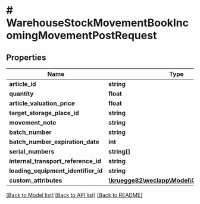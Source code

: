 # # WarehouseStockMovementBookIncomingMovementPostRequest

## Properties

Name | Type | Description | Notes
------------ | ------------- | ------------- | -------------
**article_id** | **string** |  |
**quantity** | **float** |  |
**article_valuation_price** | **float** |  | [optional]
**target_storage_place_id** | **string** |  | [optional]
**movement_note** | **string** |  | [optional]
**batch_number** | **string** |  | [optional]
**batch_number_expiration_date** | **int** |  | [optional]
**serial_numbers** | **string[]** |  | [optional]
**internal_transport_reference_id** | **string** |  | [optional]
**loading_equipment_identifier_id** | **string** |  | [optional]
**custom_attributes** | [**\kruegge82\weclapp\Model\CustomAttribute[]**](CustomAttribute.md) |  | [optional]

[[Back to Model list]](../../README.md#models) [[Back to API list]](../../README.md#endpoints) [[Back to README]](../../README.md)
